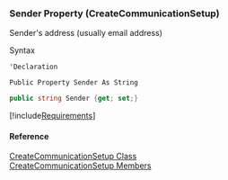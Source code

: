 ﻿### Sender Property (CreateCommunicationSetup)

Sender's address (usually email address)

Syntax

```vbnet
'Declaration

Public Property Sender As String
```

```csharp
public string Sender {get; set;}
```

[!include[Requirements](../partials/requirements.md)]

#### Reference

[CreateCommunicationSetup Class](FChoice.Toolkits.Clarify~FChoice.Toolkits.Clarify.Interfaces.CreateCommunicationSetup.md)  
[CreateCommunicationSetup Members](FChoice.Toolkits.Clarify~FChoice.Toolkits.Clarify.Interfaces.CreateCommunicationSetup_members.md)